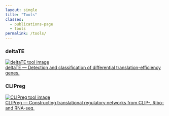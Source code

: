 ```yaml
---
layout: single
title: "Tools"
classes: 
  - publications-page
  - tools
permalink: /tools/
---
```

<div class="tool-gallery">
  <div class="tool-block">
    <h3>deltaTE</h3>
    <div class="image-hover-container">
      <a href="https://github.com/SGDDNB/translational_regulation">
        <img src="{{ '/assets/images/delta-te.jpg' | relative_url }}" alt="deltaTE tool image">
        <div class="hover-text">
          deltaTE — Detection and classification of differential translation-efficiency genes.
        </div>
      </a>
    </div>
  </div>

  <div class="tool-block">
    <h3>CLIPreg</h3>
    <div class="image-hover-container">
      <a href="https://github.com/SGDDNB/CLIPreg">
        <img src="{{ '/assets/images/clip-reg.png' | relative_url }}" alt="CLIPreg tool image">
        <div class="hover-text">
          CLIPreg — Constructing translational regulatory networks from CLIP-, Ribo- and RNA-seq.
        </div>
      </a>
    </div>
  </div>
</div>







